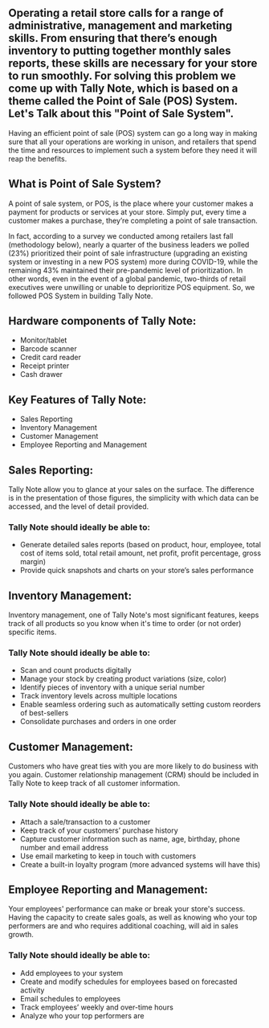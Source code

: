 ## Operating a retail store calls for a range of administrative, management and marketing skills. From ensuring that there’s enough inventory to putting together monthly sales reports, these skills are necessary for your store to run smoothly. For solving this problem we come up with Tally Note, which is based on a theme called the Point of Sale (POS) System. Let's Talk about this "Point of Sale System". ##

Having an efficient point of sale (POS) system can go a long way in making sure that all your operations are working in unison, and retailers that spend the time and resources to implement such a system before they need it will reap the benefits.

## What is Point of Sale System? ##
A point of sale system, or POS, is the place where your customer makes a payment for products or services at your store. Simply put, every time a customer makes a purchase, they’re completing a point of sale transaction.

In fact, according to a survey we conducted among retailers last fall (methodology below), nearly a quarter of the business leaders we polled (23%) prioritized their point of sale infrastructure (upgrading an existing system or investing in a new POS system) more during COVID-19, while the remaining 43% maintained their pre-pandemic level of prioritization. In other words, even in the event of a global pandemic, two-thirds of retail executives were unwilling or unable to deprioritize POS equipment.
So, we followed POS System in building Tally Note.

## Hardware components of Tally Note: ##
- Monitor/tablet
- Barcode scanner
- Credit card reader
- Receipt printer
- Cash drawer

## Key Features of Tally Note: ##
- Sales Reporting
- Inventory Management
- Customer Management
- Employee Reporting and Management

## Sales Reporting: ##
Tally Note allow you to glance at your sales on the surface. The difference is in the presentation of those figures, the simplicity with which data can be accessed, and the level of detail provided.
### Tally Note should ideally be able to: ###
- Generate detailed sales reports (based on product, hour, employee, total cost of items sold, total retail amount, net profit, profit percentage, gross margin)
- Provide quick snapshots and charts on your store’s sales performance
## Inventory Management: ##
Inventory management, one of Tally Note's most significant features, keeps track of all products so you know when it's time to order (or not order) specific items.
### Tally Note should ideally be able to: ###
- Scan and count products digitally
- Manage your stock by creating product variations (size, color)
- Identify pieces of inventory with a unique serial number
- Track inventory levels across multiple locations
- Enable seamless ordering such as automatically setting custom reorders of best-sellers
- Consolidate purchases and orders in one order
## Customer Management: ##
Customers who have great ties with you are more likely to do business with you again. Customer relationship management (CRM) should be included in Tally Note to keep track of all customer information.
### Tally Note should ideally be able to: ###
- Attach a sale/transaction to a customer
- Keep track of your customers’ purchase history
- Capture customer information such as name, age, birthday, phone number and email address
- Use email marketing to keep in touch with customers
- Create a built-in loyalty program (more advanced systems will have this)
## Employee Reporting and Management: ##
Your employees' performance can make or break your store's success. Having the capacity to create sales goals, as well as knowing who your top performers are and who requires additional coaching, will aid in sales growth.
### Tally Note should ideally be able to: ###
- Add employees to your system
- Create and modify schedules for employees based on forecasted activity
- Email schedules to employees
- Track employees’ weekly and over-time hours
- Analyze who your top performers are
